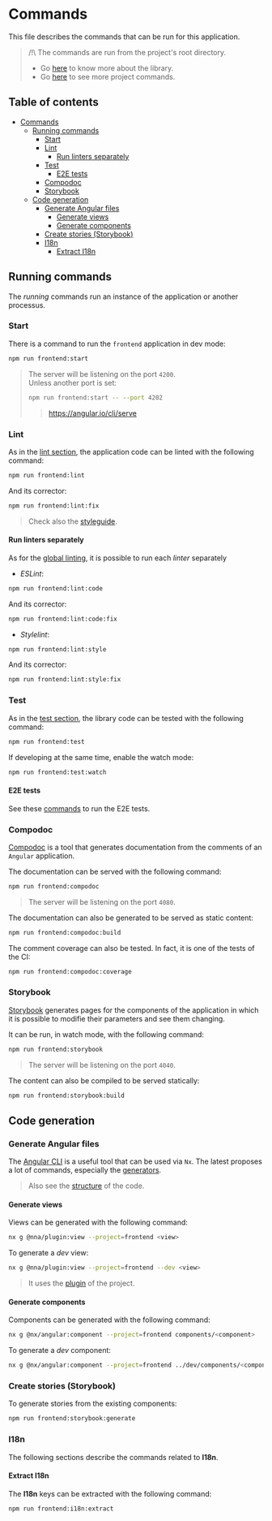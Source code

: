# Commands

This file describes the commands that can be run for this application.

> /!\ The commands are run from the project's root directory.
>
> - Go [here](../README.md) to know more about the library.
> - Go [here](../../../docs/commands.md) to see more project commands.

## Table of contents

<!-- TOC -->
- [Commands](#commands)
  - [Running commands](#running-commands)
    - [Start](#start)
    - [Lint](#lint)
      - [Run linters separately](#run-linters-separately)
    - [Test](#test)
      - [E2E tests](#e2e-tests)
    - [Compodoc](#compodoc)
    - [Storybook](#storybook)
  - [Code generation](#code-generation)
    - [Generate Angular files](#generate-angular-files)
      - [Generate views](#generate-views)
      - [Generate components](#generate-components)
    - [Create stories (Storybook)](#create-stories-storybook)
    - [I18n](#i18n)
      - [Extract I18n](#extract-i18n)
<!-- TOC -->

## Running commands

The _running_ commands run an instance of the application or another processus.

### Start

There is a command to run the `frontend` application in dev mode:

```bash
npm run frontend:start
```

> The server will be listening on the port `4200`.  
> Unless another port is set:
>
> ```bash
> npm run frontend:start -- --port 4202
> ```
>
> > <https://angular.io/cli/serve>

### Lint

As in the [lint section](../../../docs/commands.md#lint),
the application code can be linted with the following command:

```bash
npm run frontend:lint
```

And its corrector:

```bash
npm run frontend:lint:fix
```

> Check also the [styleguide](./styleguide.md).

#### Run linters separately

As for the [global linting](../../../docs/commands.md#lint),
it is possible to run each _linter_ separately

- _ESLint_:

```bash
npm run frontend:lint:code
```

And its corrector:

```bash
npm run frontend:lint:code:fix
```

- _Stylelint_:

```bash
npm run frontend:lint:style
```

And its corrector:

```bash
npm run frontend:lint:style:fix
```

### Test

As in the [test section](../../../docs/commands.md#test),
the library code can be tested with the following command:

```bash
npm run frontend:test
```

If developing at the same time, enable the watch mode:

```bash
npm run frontend:test:watch
```

#### E2E tests

See these [commands](../../frontend-e2e/docs/commands.md#tests) to run the E2E tests.

### Compodoc

[Compodoc](https://compodoc.app/) is a tool
that generates documentation from the comments of an `Angular` application.

The documentation can be served with the following command:

```bash
npm run frontend:compodoc
```

> The server will be listening on the port `4080`.

The documentation can also be generated to be served as static content:

```bash
npm run frontend:compodoc:build
```

The comment coverage can also be tested.
In fact, it is one of the tests of the CI:

```bash
npm run frontend:compodoc:coverage
```

### Storybook

[Storybook](https://storybook.js.org/) generates pages for the components of the application
in which it is possible to modifie their parameters and see them changing.

It can be run, in watch mode, with the following command:

```bash
npm run frontend:storybook
```

> The server will be listening on the port `4040`.

The content can also be compiled to be served statically:

```bash
npm run frontend:storybook:build
```

## Code generation

### Generate Angular files

The [Angular CLI](https://angular.io/cli) is a useful tool
that can be used via `Nx`.
The latest proposes a lot of commands,
especially the [generators](https://nx.dev/packages/angular/generators).

> Also see the [structure](./styleguide.md#structure) of the code.

#### Generate views

Views can be generated with the following command:

```bash
nx g @nna/plugin:view --project=frontend <view>
```

To generate a _dev_ view:

```bash
nx g @nna/plugin:view --project=frontend --dev <view>
```

> It uses the [plugin](../../../libs/plugin/docs/commands.md#generate-views) of the project.

#### Generate components

Components can be generated with the following command:

```bash
nx g @nx/angular:component --project=frontend components/<component>
```

To generate a _dev_ component:

```bash
nx g @nx/angular:component --project=frontend ../dev/components/<component>
```

### Create stories (Storybook)

To generate stories from the existing components:

```bash
npm run frontend:storybook:generate
```

### I18n

The following sections describe the commands related to **I18n**.

#### Extract I18n

The **I18n** keys can be extracted with the following command:

```bash
npm run frontend:i18n:extract
```
